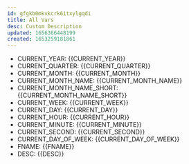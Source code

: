 ```yaml
---
id: gfgkb0mkvkcrk6itxylgqdi
title: All Vars
desc: Custom Description
updated: 1656366448199
created: 1653259181861
---
```


- CURRENT_YEAR: {{CURRENT_YEAR}}
- CURRENT_QUARTER: {{CURRENT_QUARTER}}
- CURRENT_MONTH: {{CURRENT_MONTH}}
- CURRENT_MONTH_NAME: {{CURRENT_MONTH_NAME}}
- CURRENT_MONTH_NAME_SHORT: {{CURRENT_MONTH_NAME_SHORT}}
- CURRENT_WEEK: {{CURRENT_WEEK}}
- CURRENT_DAY: {{CURRENT_DAY}}
- CURRENT_HOUR: {{CURRENT_HOUR}}
- CURRENT_MINUTE: {{CURRENT_MINUTE}}
- CURRENT_SECOND: {{CURRENT_SECOND}}
- CURRENT_DAY_OF_WEEK: {{CURRENT_DAY_OF_WEEK}}
- FNAME: {{FNAME}}
- DESC: {{DESC}}
